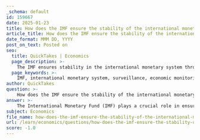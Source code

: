```yaml
---
_schema: default
id: 159667
date: 2025-01-23
title: How does the IMF ensure the stability of the international monetary system through surveillance?
article_title: How does the IMF ensure the stability of the international monetary system through surveillance?
date_format: MMM DD, YYYY
post_on_text: Posted on
seo:
  title: QuickTakes | Economics
  page_description: >-
    The IMF ensures stability in the international monetary system through comprehensive surveillance, monitoring economic developments, providing policy advice, conducting periodic assessments, identifying risks, and promoting capacity development among member countries.
  page_keywords: >-
    IMF, international monetary system, surveillance, economic monitoring, policy dialogue, assessments, financial stability, identifying risks, capacity development, global cooperation
author: QuickTakes
question: >-
    How does the IMF ensure the stability of the international monetary system through surveillance?
answer: >-
    The International Monetary Fund (IMF) plays a crucial role in ensuring the stability of the international monetary system through a comprehensive surveillance mechanism. This surveillance process involves several key components:\n\n1. **Monitoring Economic Developments**: The IMF continuously monitors the economic and financial developments of its member countries. This includes analyzing macroeconomic indicators such as GDP growth, inflation rates, fiscal balances, and external accounts. By keeping track of these indicators, the IMF can identify potential vulnerabilities and risks that may threaten economic stability.\n\n2. **Policy Dialogue and Advice**: The IMF engages in regular policy dialogue with member countries, providing tailored advice on macroeconomic and financial policies. This dialogue is aimed at promoting sound economic policies that foster stability and growth. The IMF encourages countries to adopt measures that reduce vulnerabilities to economic and financial crises, thereby enhancing their resilience.\n\n3. **Periodic Assessments**: The IMF produces various reports that provide assessments of global economic prospects and financial stability. Notable publications include the World Economic Outlook, Global Financial Stability Report, Fiscal Monitor, and External Sector Report. These reports offer insights into the economic conditions of member countries and the global economy, helping policymakers make informed decisions.\n\n4. **Identifying Risks**: Through its surveillance activities, the IMF helps identify potential risks to global economic stability. By analyzing trends and developments, the IMF can alert member countries to emerging challenges, such as rising debt levels, trade imbalances, or financial market vulnerabilities. This proactive approach allows countries to take preventive measures before issues escalate.\n\n5. **Capacity Development**: The IMF also provides technical assistance and training to strengthen the economic institutions of member countries. This capacity development is essential for improving governance, enhancing trade policies, and ensuring effective implementation of economic reforms. By building stronger institutions, countries can better manage their economies and respond to external shocks.\n\n6. **Promoting Global Cooperation**: The IMF fosters international monetary cooperation by encouraging member countries to adhere to agreed-upon economic policies and frameworks. This cooperation is vital for maintaining exchange rate stability and facilitating balanced growth in international trade.\n\nIn summary, the IMF ensures the stability of the international monetary system through a robust surveillance framework that includes monitoring economic developments, providing policy advice, conducting periodic assessments, identifying risks, and promoting capacity development. This multifaceted approach not only supports individual member countries but also contributes to global economic stability.
subject: Economics
file_name: how-does-the-imf-ensure-the-stability-of-the-international-monetary-system-through-surveillance.md
url: /learn/economics/questions/how-does-the-imf-ensure-the-stability-of-the-international-monetary-system-through-surveillance
score: -1.0
---
```


&nbsp;